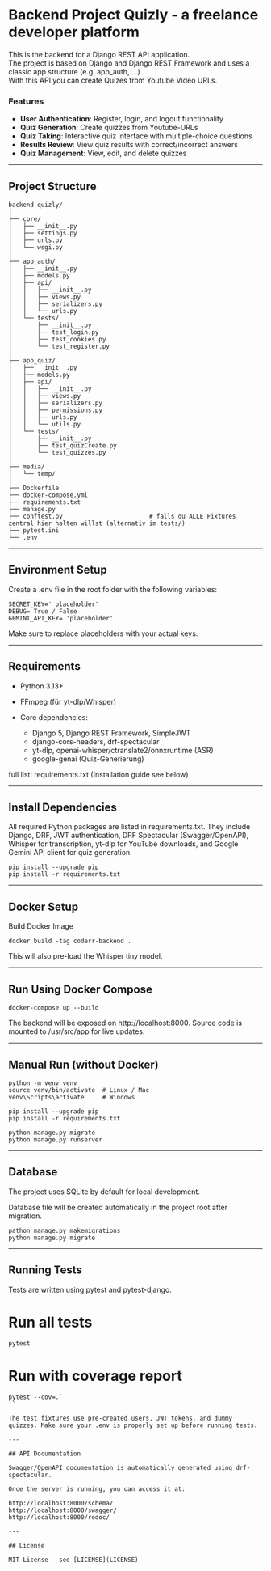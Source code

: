 # Backend Project Quizly - a freelance developer platform

This is the backend for a Django REST API application.  
The project is based on Django and Django REST Framework and uses a classic app structure (e.g. app_auth, ...).  
With this API you can create Quizes from Youtube Video URLs.

### Features

- **User Authentication**: Register, login, and logout functionality
- **Quiz Generation**: Create quizzes from Youtube-URLs
- **Quiz Taking**: Interactive quiz interface with multiple-choice questions
- **Results Review**: View quiz results with correct/incorrect answers
- **Quiz Management**: View, edit, and delete quizzes

---

## Project Structure

```
backend-quizly/
│
├── core/
│   ├── __init__.py
│   ├── settings.py
│   ├── urls.py
│   └── wsgi.py
│
├── app_auth/
│   ├── __init__.py
│   ├── models.py
│   ├── api/
│   │   ├── __init__.py
│   │   ├── views.py
│   │   ├── serializers.py
│   │   └── urls.py
│   └── tests/
│       ├── __init__.py
│       ├── test_login.py
│       ├── test_cookies.py
│       └── test_register.py
│
├── app_quiz/
│   ├── __init__.py
│   ├── models.py
│   ├── api/
│   │   ├── __init__.py
│   │   ├── views.py
│   │   ├── serializers.py
│   │   ├── permissions.py
│   │   ├── urls.py
│   │   └── utils.py
│   └── tests/
│       ├── __init__.py
│       ├── test_quizCreate.py
│       └── test_quizzes.py
│
├── media/
│   └── temp/
│
├── Dockerfile
├── docker-compose.yml
├── requirements.txt
├── manage.py
├── conftest.py                        # falls du ALLE Fixtures zentral hier halten willst (alternativ im tests/)
├── pytest.ini
└── .env
```

---

## Environment Setup

Create a .env file in the root folder with the following variables:

```
SECRET_KEY=' placeholder'
DEBUG= True / False
GEMINI_API_KEY= 'placeholder'
```

Make sure to replace placeholders with your actual keys.

---

## Requirements

- Python 3.13+
- FFmpeg (für yt-dlp/Whisper)

- Core dependencies:
    - Django 5, Django REST Framework, SimpleJWT
    - django-cors-headers, drf-spectacular
    - yt-dlp, openai-whisper/ctranslate2/onnxruntime (ASR)
    - google-genai (Quiz-Generierung)

full list: requirements.txt (Installation guide see below)

---

## Install Dependencies

All required Python packages are listed in requirements.txt.
They include Django, DRF, JWT authentication, DRF Spectacular (Swagger/OpenAPI),
Whisper for transcription, yt-dlp for YouTube downloads, and Google Gemini API client for quiz generation.

```
pip install --upgrade pip
pip install -r requirements.txt
```

---

## Docker Setup

Build Docker Image

```docker build -tag coderr-backend .```

This will also pre-load the Whisper tiny model.

---

## Run Using Docker Compose

```docker-compose up --build```

The backend will be exposed on http://localhost:8000.
Source code is mounted to /usr/src/app for live updates.

---

## Manual Run (without Docker)

```
python -m venv venv
source venv/bin/activate  # Linux / Mac
venv\Scripts\activate     # Windows
```

```
pip install --upgrade pip
pip install -r requirements.txt
```

```
python manage.py migrate
python manage.py runserver
```

---

## Database

The project uses SQLite by default for local development.

Database file will be created automatically in the project root after migration.

```
pathon manage.py makemigrations
python manage.py migrate
```

---

## Running Tests

Tests are written using pytest and pytest-django.

# Run all tests
```
pytest
```

# Run with coverage report
```
pytest --cov=.`
``

The test fixtures use pre-created users, JWT tokens, and dummy quizzes. Make sure your .env is properly set up before running tests.

---

## API Documentation

Swagger/OpenAPI documentation is automatically generated using drf-spectacular.

Once the server is running, you can access it at:

http://localhost:8000/schema/
http://localhost:8000/swagger/
http://localhost:8000/redoc/

---

## License

MIT License – see [LICENSE](LICENSE)  
